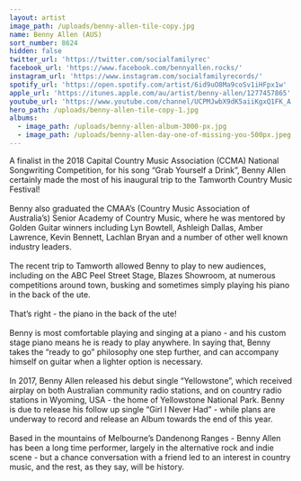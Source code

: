 ```yaml
---
layout: artist
image_path: /uploads/benny-allen-tile-copy.jpg
name: Benny Allen (AUS)
sort_number: 8624
hidden: false
twitter_url: 'https://twitter.com/socialfamilyrec'
facebook_url: 'https://www.facebook.com/bennyallen.rocks/'
instagram_url: 'https://www.instagram.com/socialfamilyrecords/'
spotify_url: 'https://open.spotify.com/artist/6id9uO8Ma9coSv1iHFpx1w'
apple_url: 'https://itunes.apple.com/au/artist/benny-allen/1277457865'
youtube_url: 'https://www.youtube.com/channel/UCPMJwbX9dK5aiiKgxQ1FK_A'
hero_path: /uploads/benny-allen-tile-copy-1.jpg
albums:
  - image_path: /uploads/benny-allen-album-3000-px.jpg
  - image_path: /uploads/benny-allen-day-one-of-missing-you-500px.jpeg
---
```


A finalist in the 2018 Capital Country Music Association (CCMA) National Songwriting Competition, for his song “Grab Yourself a Drink”, Benny Allen certainly made the most of his inaugural trip to the Tamworth Country Music Festival!<br><br>Benny also graduated the CMAA’s (Country Music Association of Australia’s) Senior Academy of Country Music, where he was mentored by Golden Guitar winners including Lyn Bowtell, Ashleigh Dallas, Amber Lawrence, Kevin Bennett, Lachlan Bryan and a number of other well known industry leaders. <br><br>The recent trip to Tamworth allowed Benny to play to new audiences, including on the ABC Peel Street Stage, Blazes Showroom, at numerous competitions around town, busking and sometimes simply playing his piano in the back of the ute.<br><br>That’s right - the piano in the back of the ute!<br><br>Benny is most comfortable playing and singing at a piano - and his custom stage piano means he is ready to play anywhere. In saying that, Benny takes the “ready to go” philosophy one step further, and can accompany himself on guitar when a lighter option is necessary.<br><br>In 2017, Benny Allen released his debut single “Yellowstone”, which received airplay on both Australian community radio stations, and on country radio stations in Wyoming, USA - the home of Yellowstone National Park. Benny is due to release his follow up single “Girl I Never Had” - while plans are underway to record and release an Album towards the end of this year.<br><br>Based in the mountains of Melbourne’s Dandenong Ranges - Benny Allen has been a long time performer, largely in the alternative rock and indie scene - but a chance conversation with a friend led to an interest in country music, and the rest, as they say, will be history.